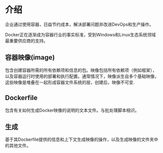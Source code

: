 # 介绍

企业通过使用容器，日益节约成本，解决部署问题并改进DevOps和生产操作。

Docker正在逐渐成为容器行业的事实标准，受到Windows和Linux生态系统领域最重要供应商的支持。

## 容器映像(image)

包含创建容器所需的所有依赖项和信息的包。映像包括所有依赖项（例如框架），以及容器运行时使用的部署和执行配置。通常情况下，映像派生自多个基础映像，这些映像是堆叠在一起形成容器文件系统的层，创建后，映像不可变.

## Dockerfile

包含有关如何生成Docker映像的说明的文本文件。与批处理脚本相识。

## 生成

基于其Dockerfile提供的信息和上下文生成映像的操作，以及生成映像的文件夹中的其他文件。
